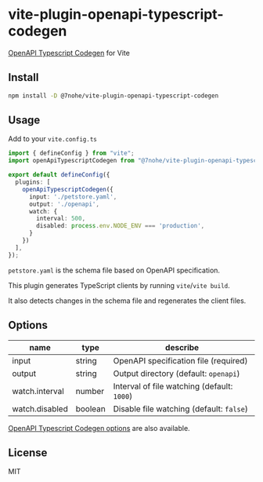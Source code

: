# vite-plugin-openapi-typescript-codegen

[OpenAPI Typescript Codegen](https://github.com/ferdikoomen/openapi-typescript-codegen) for Vite


## Install

```bash
npm install -D @7nohe/vite-plugin-openapi-typescript-codegen
```

## Usage

Add to your `vite.config.ts`

```ts
import { defineConfig } from "vite";
import openApiTypescriptCodegen from "@7nohe/vite-plugin-openapi-typescript-codegen";

export default defineConfig({
  plugins: [
    openApiTypescriptCodegen({
      input: './petstore.yaml',
      output: './openapi',
      watch: {
        interval: 500,
        disabled: process.env.NODE_ENV === 'production',
      }
    })
  ],
});
```

`petstore.yaml` is the schema file based on OpenAPI specification.

This plugin generates TypeScript clients by running `vite`/`vite build`.

It also detects changes in the schema file and regenerates the client files.


## Options

| name            | type              | describe                                    |
| --------------- | ----------------- | ------------------------------------------- |
| input           | string            | OpenAPI specification file (required)       |
| output          | string            | Output directory (default: `openapi`)       |
| watch.interval  | number            | Interval of file watching (default: `1000`) |
| watch.disabled  | boolean           | Disable file watching (default: `false`)    |

[OpenAPI Typescript Codegen options](https://github.com/ferdikoomen/openapi-typescript-codegen#usage) are also available.

## License

MIT
